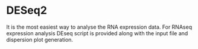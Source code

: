 # DESeq2
It is the most easiest way to analyse the RNA expression data.
For RNAseq expression analysis DEseq script is provided along with the input file and dispersion plot generation.


